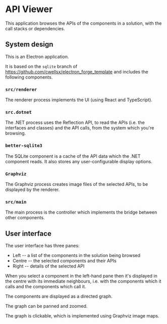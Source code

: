 # API Viewer

This application browses the APIs of the components in a solution, with the call stacks or dependencies.

## System design

This is an Electron application.

It is based on the `sqlite` branch of https://github.com/cwellsx/electron_forge_template
and includes the following components.

### `src/renderer`

The renderer process implements the UI (using React and TypeScript).

### `src.dotnet`

The .NET process uses the Reflection API, to read the APIs (i.e. the interfaces and classes) and the API calls,
from the system which you're browsing.

### `better-sqlite3`

The SQLite component is a cache of the API data which the .NET component reads.
It also stores any user-configurable display options.

### `Graphviz`

The Graphviz process creates image files of the selected APIs, to be displayed by the renderer.

### `src/main`

The main process is the controller which implements the bridge between other components.

## User interface

The user interface has three panes:

- Left -- a list of the components in the solution being browsed
- Centre -- the selected components and their APIs
- Right -- details of the selected API

When you select a component in the left-hand pane then it's displayed in the centre with its immediate neighbours,
i.e. with the components which it calls and the components which call it.

The components are displayed as a directed graph.

The graph can be panned and zoomed.

The graph is clickable, which is implemented using Graphviz image maps.
